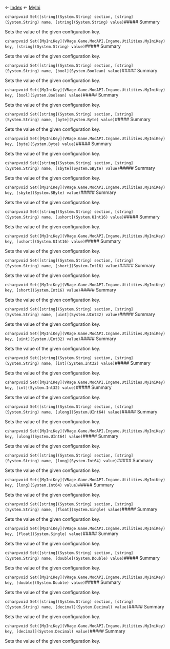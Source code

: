 ← [Index](Api-Index) ← [MyIni](VRage.Game.ModAPI.Ingame.Utilities.MyIni)

```csharpvoid Set([string](System.String) section, [string](System.String) name, [string](System.String) value)```##### Summary

Sets the value of the given configuration key.

```csharpvoid Set([MyIniKey](VRage.Game.ModAPI.Ingame.Utilities.MyIniKey) key, [string](System.String) value)```##### Summary

Sets the value of the given configuration key.

```csharpvoid Set([string](System.String) section, [string](System.String) name, [bool](System.Boolean) value)```##### Summary

Sets the value of the given configuration key.

```csharpvoid Set([MyIniKey](VRage.Game.ModAPI.Ingame.Utilities.MyIniKey) key, [bool](System.Boolean) value)```##### Summary

Sets the value of the given configuration key.

```csharpvoid Set([string](System.String) section, [string](System.String) name, [byte](System.Byte) value)```##### Summary

Sets the value of the given configuration key.

```csharpvoid Set([MyIniKey](VRage.Game.ModAPI.Ingame.Utilities.MyIniKey) key, [byte](System.Byte) value)```##### Summary

Sets the value of the given configuration key.

```csharpvoid Set([string](System.String) section, [string](System.String) name, [sbyte](System.SByte) value)```##### Summary

Sets the value of the given configuration key.

```csharpvoid Set([MyIniKey](VRage.Game.ModAPI.Ingame.Utilities.MyIniKey) key, [sbyte](System.SByte) value)```##### Summary

Sets the value of the given configuration key.

```csharpvoid Set([string](System.String) section, [string](System.String) name, [ushort](System.UInt16) value)```##### Summary

Sets the value of the given configuration key.

```csharpvoid Set([MyIniKey](VRage.Game.ModAPI.Ingame.Utilities.MyIniKey) key, [ushort](System.UInt16) value)```##### Summary

Sets the value of the given configuration key.

```csharpvoid Set([string](System.String) section, [string](System.String) name, [short](System.Int16) value)```##### Summary

Sets the value of the given configuration key.

```csharpvoid Set([MyIniKey](VRage.Game.ModAPI.Ingame.Utilities.MyIniKey) key, [short](System.Int16) value)```##### Summary

Sets the value of the given configuration key.

```csharpvoid Set([string](System.String) section, [string](System.String) name, [uint](System.UInt32) value)```##### Summary

Sets the value of the given configuration key.

```csharpvoid Set([MyIniKey](VRage.Game.ModAPI.Ingame.Utilities.MyIniKey) key, [uint](System.UInt32) value)```##### Summary

Sets the value of the given configuration key.

```csharpvoid Set([string](System.String) section, [string](System.String) name, [int](System.Int32) value)```##### Summary

Sets the value of the given configuration key.

```csharpvoid Set([MyIniKey](VRage.Game.ModAPI.Ingame.Utilities.MyIniKey) key, [int](System.Int32) value)```##### Summary

Sets the value of the given configuration key.

```csharpvoid Set([string](System.String) section, [string](System.String) name, [ulong](System.UInt64) value)```##### Summary

Sets the value of the given configuration key.

```csharpvoid Set([MyIniKey](VRage.Game.ModAPI.Ingame.Utilities.MyIniKey) key, [ulong](System.UInt64) value)```##### Summary

Sets the value of the given configuration key.

```csharpvoid Set([string](System.String) section, [string](System.String) name, [long](System.Int64) value)```##### Summary

Sets the value of the given configuration key.

```csharpvoid Set([MyIniKey](VRage.Game.ModAPI.Ingame.Utilities.MyIniKey) key, [long](System.Int64) value)```##### Summary

Sets the value of the given configuration key.

```csharpvoid Set([string](System.String) section, [string](System.String) name, [float](System.Single) value)```##### Summary

Sets the value of the given configuration key.

```csharpvoid Set([MyIniKey](VRage.Game.ModAPI.Ingame.Utilities.MyIniKey) key, [float](System.Single) value)```##### Summary

Sets the value of the given configuration key.

```csharpvoid Set([string](System.String) section, [string](System.String) name, [double](System.Double) value)```##### Summary

Sets the value of the given configuration key.

```csharpvoid Set([MyIniKey](VRage.Game.ModAPI.Ingame.Utilities.MyIniKey) key, [double](System.Double) value)```##### Summary

Sets the value of the given configuration key.

```csharpvoid Set([string](System.String) section, [string](System.String) name, [decimal](System.Decimal) value)```##### Summary

Sets the value of the given configuration key.

```csharpvoid Set([MyIniKey](VRage.Game.ModAPI.Ingame.Utilities.MyIniKey) key, [decimal](System.Decimal) value)```##### Summary

Sets the value of the given configuration key.

